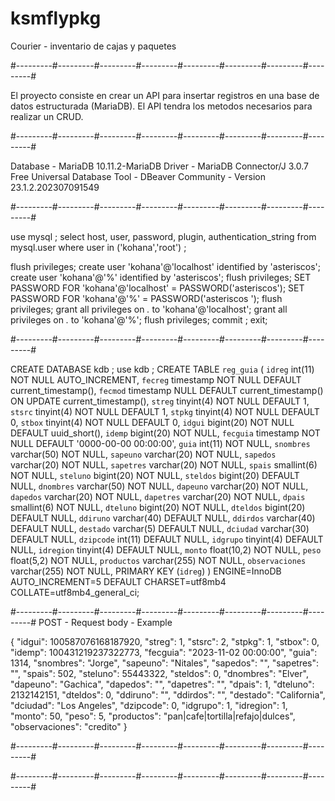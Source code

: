 # ksmflypkg
Courier - inventario de cajas y paquetes

#---------#---------#---------#---------#---------#---------#---------#---------#

El proyecto consiste en crear un API para insertar registros en una base de datos estructurada (MariaDB).
El API tendra los metodos necesarios para realizar un CRUD.

#---------#---------#---------#---------#---------#---------#---------#---------#

Database - MariaDB 10.11.2-MariaDB
Driver - MariaDB Connector/J 3.0.7
Free Universal Database Tool - DBeaver Community - Version 23.1.2.202307091549

#---------#---------#---------#---------#---------#---------#---------#---------#

use mysql ;
select host, user, password, plugin, authentication_string 
  from mysql.user where user in ('kohana','root') ;

flush privileges;
create user 'kohana'@'localhost' identified by 'asteriscos';
create user 'kohana'@'%' identified by 'asteriscos';
flush privileges;
SET PASSWORD FOR 'kohana'@'localhost' = PASSWORD('asteriscos');
SET PASSWORD FOR 'kohana'@'%' = PASSWORD('asteriscos  ');
flush privileges;
grant all privileges on *.* to 'kohana'@'localhost';
grant all privileges on *.* to 'kohana'@'%';
flush privileges;
commit ;
exit;

#---------#---------#---------#---------#---------#---------#---------#---------#

CREATE DATABASE kdb ;
use kdb ;
CREATE TABLE `reg_guia` (
  `idreg` int(11) NOT NULL AUTO_INCREMENT,
  `fecreg` timestamp NOT NULL DEFAULT current_timestamp(),
  `fecmod` timestamp NULL DEFAULT current_timestamp() ON UPDATE current_timestamp(),
  `streg` tinyint(4) NOT NULL DEFAULT 1,
  `stsrc` tinyint(4) NOT NULL DEFAULT 1,
  `stpkg` tinyint(4) NOT NULL DEFAULT 0,
  `stbox` tinyint(4) NOT NULL DEFAULT 0,
  `idgui` bigint(20) NOT NULL DEFAULT uuid_short(),
  `idemp` bigint(20) NOT NULL,
  `fecguia` timestamp NOT NULL DEFAULT '0000-00-00 00:00:00',
  `guia` int(11) NOT NULL,
  `snombres` varchar(50) NOT NULL,
  `sapeuno` varchar(20) NOT NULL,
  `sapedos` varchar(20) NOT NULL,
  `sapetres` varchar(20) NOT NULL,
  `spais` smallint(6) NOT NULL,
  `steluno` bigint(20) NOT NULL,
  `steldos` bigint(20) DEFAULT NULL,
  `dnombres` varchar(50) NOT NULL,
  `dapeuno` varchar(20) NOT NULL,
  `dapedos` varchar(20) NOT NULL,
  `dapetres` varchar(20) NOT NULL,
  `dpais` smallint(6) NOT NULL,
  `dteluno` bigint(20) NOT NULL,
  `dteldos` bigint(20) DEFAULT NULL,
  `ddiruno` varchar(40) DEFAULT NULL,
  `ddirdos` varchar(40) DEFAULT NULL,
  `destado` varchar(5) DEFAULT NULL,
  `dciudad` varchar(30) DEFAULT NULL,
  `dzipcode` int(11) DEFAULT NULL,
  `idgrupo` tinyint(4) DEFAULT NULL,
  `idregion` tinyint(4) DEFAULT NULL,
  `monto` float(10,2) NOT NULL,
  `peso` float(5,2) NOT NULL,
  `productos` varchar(255) NOT NULL,
  `observaciones` varchar(255) NOT NULL,
  PRIMARY KEY (`idreg`)
) ENGINE=InnoDB AUTO_INCREMENT=5 DEFAULT CHARSET=utf8mb4 COLLATE=utf8mb4_general_ci;

#---------#---------#---------#---------#---------#---------#---------#---------#
POST - Request body - Example 

{
  "idgui": 100587076168187920,
  "streg": 1,
  "stsrc": 2,
  "stpkg": 1,
  "stbox": 0,
  "idemp": 100431219237322773,
  "fecguia": "2023-11-02 00:00:00",
  "guia": 1314,
  "snombres": "Jorge",
  "sapeuno": "Nitales",
  "sapedos": "",
  "sapetres": "",
  "spais": 502,
  "steluno": 55443322,
  "steldos": 0,
  "dnombres": "Elver",
  "dapeuno": "Gachica",
  "dapedos": "",
  "dapetres": "",
  "dpais": 1,
  "dteluno": 2132142151,
  "dteldos": 0,
  "ddiruno": "",
  "ddirdos": "",
  "destado": "California",
  "dciudad": "Los Angeles",
  "dzipcode": 0,
  "idgrupo": 1,
  "idregion": 1,
  "monto": 50,
  "peso": 5,
  "productos": "pan|cafe|tortilla|refajo|dulces",
  "observaciones": "credito"
}

#---------#---------#---------#---------#---------#---------#---------#---------#

#---------#---------#---------#---------#---------#---------#---------#---------#
